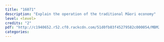 ```yaml
---
title: "16071"
description: "Explain the operation of the traditional Māori economy"
level: <level>
credits: "2"
pdf: "http://c1940652.r52.cf0.rackcdn.com/51d0fb03f45279582c000054/MBM2-16071.pdf"
categories:
---
```

